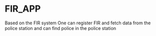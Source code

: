 # FIR_APP
Based on the FIR system One can register FIR and fetch data from the police station and can find police in the police station 
